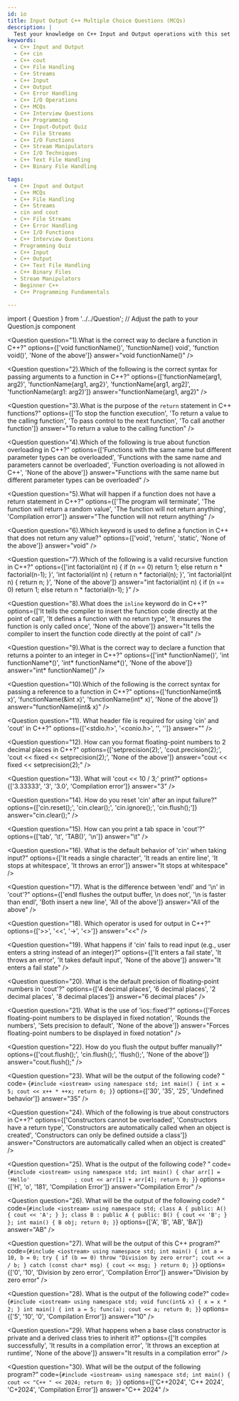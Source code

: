 ```yaml
---
id: io
title: Input Output C++ Multiple Choice Questions (MCQs)
description: |
  Test your knowledge on C++ Input and Output operations with this set of Multiple Choice Questions (MCQs). The questions cover topics like `cin`, `cout`, file handling, streams, and error handling, essential for any C++ programmer. Ideal for beginners and those preparing for C++ interviews, this quiz will help you strengthen your understanding of I/O operations in C++.
keywords:
  - C++ Input and Output
  - C++ cin
  - C++ cout
  - C++ File Handling
  - C++ Streams
  - C++ Input
  - C++ Output
  - C++ Error Handling
  - C++ I/O Operations
  - C++ MCQs
  - C++ Interview Questions
  - C++ Programming
  - C++ Input-Output Quiz
  - C++ File Streams
  - C++ I/O Functions
  - C++ Stream Manipulators
  - C++ I/O Techniques
  - C++ Text File Handling
  - C++ Binary File Handling

tags:
  - C++ Input and Output
  - C++ MCQs
  - C++ File Handling
  - C++ Streams
  - cin and cout
  - C++ File Streams
  - C++ Error Handling
  - C++ I/O Functions
  - C++ Interview Questions
  - Programming Quiz
  - C++ Input
  - C++ Output
  - C++ Text File Handling
  - C++ Binary Files
  - Stream Manipulators
  - Beginner C++
  - C++ Programming Fundamentals

---
```


import { Question } from '../../Question';  // Adjust the path to your Question.js component

  <Question
    question="1).What is the correct way to declare a function in C++?"
    options={['void functionName()', 'functionName() void', 'function void()', 'None of the above']}
    answer="void functionName()"
  />

  <Question
    question="2).Which of the following is the correct syntax for passing arguments to a function in C++?"
    options={['functionName(arg1, arg2)', 'functionName{arg1, arg2}', 'functionName[arg1, arg2]', 'functionName(arg1: arg2)']}
    answer="functionName(arg1, arg2)"
  />

  <Question
    question="3).What is the purpose of the `return` statement in C++ functions?"
    options={['To stop the function execution', 'To return a value to the calling function', 'To pass control to the next function', 'To call another function']}
    answer="To return a value to the calling function"
  />

  <Question
    question="4).Which of the following is true about function overloading in C++?"
    options={['Functions with the same name but different parameter types can be overloaded', 'Functions with the same name and parameters cannot be overloaded', 'Function overloading is not allowed in C++', 'None of the above']}
    answer="Functions with the same name but different parameter types can be overloaded"
  />

  <Question
    question="5).What will happen if a function does not have a return statement in C++?"
    options={['The program will terminate', 'The function will return a random value', 'The function will not return anything', 'Compilation error']}
    answer="The function will not return anything"
  />

  <Question
    question="6).Which keyword is used to define a function in C++ that does not return any value?"
    options={['void', 'return', 'static', 'None of the above']}
    answer="void"
  />

  <Question
    question="7).Which of the following is a valid recursive function in C++?"
    options={['int factorial(int n) { if (n == 0) return 1; else return n * factorial(n-1); }', 'int factorial(int n) { return n * factorial(n); }', 'int factorial(int n) { return n; }', 'None of the above']}
    answer="int factorial(int n) { if (n == 0) return 1; else return n * factorial(n-1); }"
  />

  <Question
    question="8).What does the `inline` keyword do in C++?"
    options={['It tells the compiler to insert the function code directly at the point of call', 'It defines a function with no return type', 'It ensures the function is only called once', 'None of the above']}
    answer="It tells the compiler to insert the function code directly at the point of call"
  />

  <Question
    question="9).What is the correct way to declare a function that returns a pointer to an integer in C++?"
    options={['int* functionName()', 'int functionName*()', 'int* functionName*()', 'None of the above']}
    answer="int* functionName()"
  />

  <Question
    question="10).Which of the following is the correct syntax for passing a reference to a function in C++?"
    options={['functionName(int& x)', 'functionName(&int x)', 'functionName(int* x)', 'None of the above']}
    answer="functionName(int& x)"
  />


  <Question
    question="11). What header file is required for using 'cin' and 'cout' in C++?"
    options={['<stdio.h>', '<conio.h>', '<iostream>', '<fstream>']}
    answer="<iostream>"
  />

  
<Question
  question="12). How can you format floating-point numbers to 2 decimal places in C++?"
  options={['setprecision(2);', 'cout.precision(2);', 'cout << fixed << setprecision(2);', 'None of the above']}
  answer="cout << fixed << setprecision(2);"
/>

<Question
  question="13). What will 'cout << 10 / 3;' print?"
  options={['3.33333', '3', '3.0', 'Compilation error']}
  answer="3"
/>

<Question
  question="14). How do you reset 'cin' after an input failure?"
  options={['cin.reset();', 'cin.clear();', 'cin.ignore();', 'cin.flush();']}
  answer="cin.clear();"
/>

<Question
  question="15). How can you print a tab space in 'cout'?"
  options={['tab', '\\t', 'TAB()', '\\n']}
  answer="\t"
/>

<Question
  question="16). What is the default behavior of 'cin' when taking input?"
  options={['It reads a single character', 'It reads an entire line', 'It stops at whitespace', 'It throws an error']}
  answer="It stops at whitespace"
/>

<Question
  question="17). What is the difference between 'endl' and '\\n' in 'cout'?"
  options={['endl flushes the output buffer, \\n does not', '\\n is faster than endl', 'Both insert a new line', 'All of the above']}
  answer="All of the above"
/>

<Question
  question="18). Which operator is used for output in C++?"
  options={['>>', '<<', '->', '<>']}
  answer="<<"
/>

<Question
  question="19). What happens if 'cin' fails to read input (e.g., user enters a string instead of an integer)?"
  options={['It enters a fail state', 'It throws an error', 'It takes default input', 'None of the above']}
  answer="It enters a fail state"
/>

<Question
  question="20). What is the default precision of floating-point numbers in 'cout'?"
  options={['4 decimal places', '6 decimal places', '2 decimal places', '8 decimal places']}
  answer="6 decimal places"
/>

<Question
  question="21). What is the use of 'ios::fixed'?"
  options={['Forces floating-point numbers to be displayed in fixed notation', 'Rounds the numbers', 'Sets precision to default', 'None of the above']}
  answer="Forces floating-point numbers to be displayed in fixed notation"
/>

<Question
  question="22). How do you flush the output buffer manually?"
  options={['cout.flush();', 'cin.flush();', 'flush();', 'None of the above']}
  answer="cout.flush();"
/>

<Question
    question="23). What will be the output of the following code? "
    code= {`#include <iostream>
          using namespace std;
          int main() {
            int x = 5;
            cout << x++ * ++x;
            return 0;
          }`}
    options={['30', '35', '25', 'Undefined behavior']}
    answer="35"
/>

<Question
    question="24). Which of the following is true about constructors in C++?"
    options={['Constructors cannot be overloaded', 'Constructors have a return type', 'Constructors are automatically called when an object is created', 'Constructors can only be defined outside a class']}
    answer="Constructors are automatically called when an object is created"
/>

<Question
    question="25). What is the output of the following code? "
    code={`#include <iostream>
          using namespace std;
          int main() {
            char arr[] = 'Hello'              ;
            cout << arr[1] + arr[4];
            return 0;
          }`}
    options={['H', 'o', '181', 'Compilation Error']}
    answer="Compilation Error"
/>

<Question
    question="26). What will be the output of the following code? "
    code={`#include <iostream>
          using namespace std;
          class A {
          public:
              A() { cout << 'A'; }
          };
          class B : public A {
          public:
              B() { cout << 'B'; }
          };
          int main() {
              B obj;
              return 0;
          }`}
    options={['A', 'B', 'AB', 'BA']}
    answer="AB"
/>


<Question
    question="27). What will be the output of this C++ program?" 
    code={`#include <iostream>
          using namespace std;
          int main() {
              int a = 10, b = 0;
              try {
                  if (b == 0)
                      throw "Division by zero error";
                  cout << a / b;
              }
              catch (const char* msg) {
                  cout << msg;
              }
              return 0;
          }`}
    options={['0', '10', 'Division by zero error', 'Compilation Error']}
    answer="Division by zero error"
/>

<Question
    question="28). What is the output of the following code?"
    code={`#include <iostream>
          using namespace std;
          void func(int& x) {
              x = x * 2;
          }
          int main() {
              int a = 5;
              func(a);
              cout << a;
              return 0;
    }`}
    options={['5', '10', '0', 'Compilation Error']}
    answer="10"
/>

<Question
    question="29). What happens when a base class constructor is private and a derived class tries to inherit it?"
    options={['It compiles successfully', 'It results in a compilation error', 'It throws an exception at runtime', 'None of the above']}
    answer="It results in a compilation error"
/>

<Question
    question="30). What will be the output of the following program?"
    code={`#include <iostream>
          using namespace std;
          int main() {
            cout << "C++ " << 2024;
            return 0;
          }`}
    options={['C++2024', 'C++ 2024', 'C+2024', 'Compilation Error']}
    answer="C++ 2024"
/>
